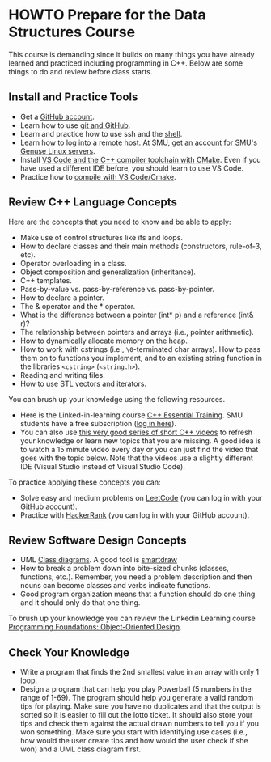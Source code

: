 # HOWTO Prepare for the Data Structures Course

This course is demanding since it builds on many things you have already learned and practiced including 
programming in C++. Below are some things to do and review before class starts.

## Install and Practice Tools
* Get a [GitHub account](https://github.com/).
* Learn how to use [git and GitHub](https://docs.github.com/en/get-started/quickstart/hello-world).
* Learn and practice how to use ssh and the [shell](https://github.com/mhahsler/CS2341/blob/main/HOWTO_shell_and_ssh.md).
* Learn how to log into a remote host. At SMU, [get an account for SMU's Genuse Linux servers](https://www.smu.edu/OIT/Services/genuse/).
* Install [VS Code and the C++ compiler toolchain with CMake](https://github.com/mhahsler/CS2341#required-tools). Even if you have used a different IDE before, you should learn to use VS Code.
* Practice how to [compile with VS Code/Cmake](https://github.com/mhahsler/CS2341/blob/main/HOWTO_compile_programs_with_CMake.md).
 

## Review C++ Language Concepts

Here are the concepts that you need to know and be able to apply:

* Make use of control structures like ifs and loops.
* How to declare classes and their main methods (constructors, rule-of-3, etc).
* Operator overloading in a class.
* Object composition and generalization (inheritance).
* C++ templates.
* Pass-by-value vs. pass-by-reference vs. pass-by-pointer.
* How to declare a pointer.
* The & operator and the * operator.
* What is the difference between a pointer (int* p) and a reference (int& r)?
* The relationship between pointers and arrays (i.e., pointer arithmetic).
* How to dynamically allocate memory on the heap.
* How to work with cstrings (i.e., `\0`-terminated char arrays). How to pass them on to functions you implement,
  and to an existing string function in the libraries `<cstring>` (`<string.h>`).
* Reading and writing files.
* How to use STL vectors and iterators.
 
You can brush up your knowledge using the following resources.
* Here is the Linked-in-learning course [C++ Essential Training](https://www.linkedin.com/learning-login/share?account=2139050&forceAccount=false&redirect=https%3A%2F%2Fwww.linkedin.com%2Flearning%2Fc-plus-plus-essential-training-15106801%3Ftrk%3Dshare_ent_url%26shareId%3DY6vgr5xvTmym7SM7gNWfkA%253D%253D). SMU students have a free subscription ([log in here](https://www.smu.edu/OIT/Services/linkedin)).
* You can also use [this very good series of short C++ videos](https://www.youtube.com/playlist?list=PLlrATfBNZ98dudnM48yfGUldqGD0S4FFb) to refresh your knowledge or learn new topics that you are missing. A good idea is to watch a 15 minute video every day or you can just find the 
video that goes with the topic below. Note that the videos use a slightly different IDE (Visual Studio instead of Visual Studio Code).

To practice applying these concepts you can:
* Solve easy and medium problems on [LeetCode](https://leetcode.com/problemset/all/) (you can log in with your GitHub account).
* Practice with [HackerRank](https://www.hackerrank.com/) (you can log in with your GitHub account).


## Review Software Design Concepts
* UML [Class diagrams](https://www.smartdraw.com/class-diagram/). A good tool is [smartdraw](https://www.smartdraw.com/uml-diagram/)
* How to break a problem down into bite-sized chunks (classes, functions, etc.). Remember, you need a problem description and 
  then nouns can become classes and verbs indicate functions.
* Good program organization means that a function should do one thing and it should only do that one thing.

To brush up your knowledge you can review the Linkedin Learning course [Programming Foundations: Object-Oriented Design](https://www.linkedin.com/learning-login/share?account=2139050&forceAccount=false&redirect=https%3A%2F%2Fwww.linkedin.com%2Flearning%2Fprogramming-foundations-object-oriented-design-3%3Ftrk%3Dshare_ent_url%26shareId%3DMy0cEP4nR%252Bmk%252Fdm%252F4xNQMA%253D%253D).


## Check Your Knowledge
* Write a program that finds the 2nd smallest value in an array with only 1 loop.
* Design a program that can help you play Powerball (5 numbers in the range of 1-69). The program should help you generate a valid random tips for playing. Make sure you have no duplicates and that the output is sorted so it is easier to fill out the lotto ticket. It should also store your tips and check them against the actual drawn numbers to tell you if you won something. Make sure you start with identifying use cases (i.e., how would the user create tips and how would the user check if she won) and a UML class diagram first.
